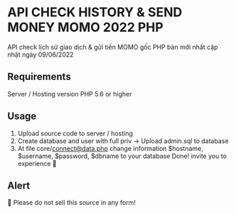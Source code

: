 # API CHECK HISTORY & SEND MONEY MOMO 2022 PHP
 API check lịch sử giao dịch & gửi tiền MOMO gốc PHP bản mới nhất cập nhật ngày 09/06/2022

## Requirements
 Server / Hosting version PHP 5.6 or higher

## Usage
 1. Upload source code to server / hosting
 2. Create database and user with full priv -> Upload admin.sql to database
 3. At file core/connect@data.php change information $hostname, $username, $password, $dbname to your database
 Done! invite you to experience 🥰

## Alert
 🚫 Please do not sell this source in any form!